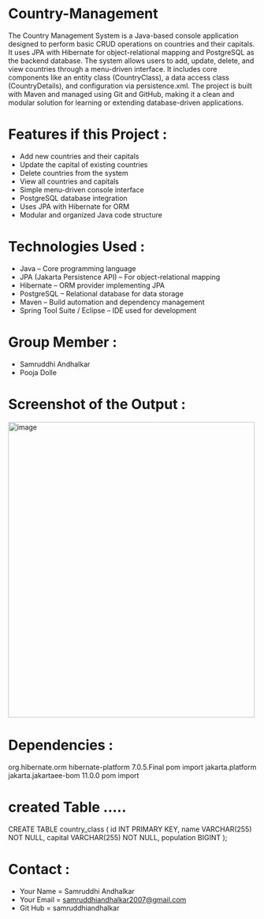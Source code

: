 # Country-Management

The Country Management System is a Java-based console application designed to perform basic CRUD operations on countries and their capitals. It uses JPA with Hibernate for object-relational mapping and PostgreSQL as the backend database. The system allows users to add, update, delete, and view countries through a menu-driven interface. It includes core components like an entity class (CountryClass), a data access class (CountryDetails), and configuration via persistence.xml. The project is built with Maven and managed using Git and GitHub, making it a clean and modular solution for learning or extending database-driven applications.

# Features if this Project :

* Add new countries and their capitals
* Update the capital of existing countries
* Delete countries from the system
* View all countries and capitals
* Simple menu-driven console interface
* PostgreSQL database integration
* Uses JPA with Hibernate for ORM
* Modular and organized Java code structure

# Technologies Used :

* Java – Core programming language
* JPA (Jakarta Persistence API) – For object-relational mapping
* Hibernate – ORM provider implementing JPA
* PostgreSQL – Relational database for data storage
* Maven – Build automation and dependency management
* Spring Tool Suite / Eclipse – IDE used for development

# Group Member : 
* Samruddhi Andhalkar
* Pooja Dolle

# Screenshot of the Output :

<img width="500" height="600" alt="image" src="https://github.com/user-attachments/assets/3e7e2ba8-3863-4bed-b191-aee0401019ec" />


# Dependencies :
<dependencyManagement>
  <dependencies>
    <dependency>
        <groupId>org.hibernate.orm</groupId>
        <artifactId>hibernate-platform</artifactId>
        <version>7.0.5.Final</version>
        <type>pom</type>
        <scope>import</scope>
      </dependency>
      <dependency>
        <groupId>jakarta.platform</groupId>
        <artifactId>jakarta.jakartaee-bom</artifactId>
        <version>11.0.0</version>
        <type>pom</type>
        <scope>import</scope>
      </dependency>
    </dependencies>
  </dependencyManagement>

# created Table .....
CREATE TABLE country_class (
    id INT PRIMARY KEY,
    name VARCHAR(255) NOT NULL,
    capital VARCHAR(255) NOT NULL,
    population BIGINT
);

# Contact :
* Your Name = Samruddhi Andhalkar
* Your Email = samruddhiandhalkar2007@gmail.com
* Git Hub = samruddhiandhalkar

  






